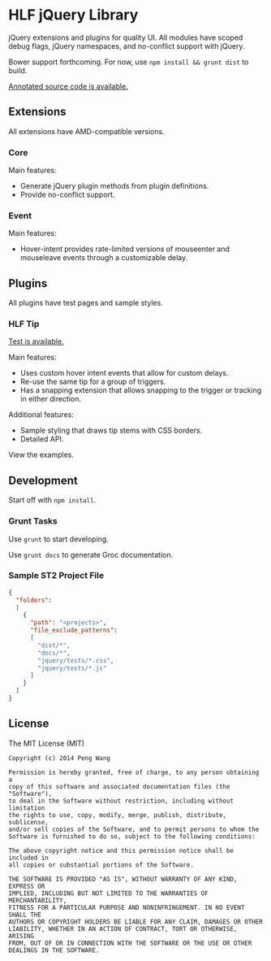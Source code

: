 # HLF jQuery Library

jQuery extensions and plugins for quality UI. All modules have scoped debug flags, jQuery namespaces, and no-conflict support with jQuery.

Bower support forthcoming. For now, use `npm install && grunt dist` to build.

[Annotated source code is available.](docs/index.html)

## Extensions

All extensions have AMD-compatible versions.

### Core

Main features:

- Generate jQuery plugin methods from plugin definitions.
- Provide no-conflict support.

### Event

Main features:

- Hover-intent provides rate-limited versions of mouseenter and mouseleave events through a customizable delay.

## Plugins

All plugins have test pages and sample styles.

### HLF Tip

[Test is available.](tests/jquery.hlf.tip/tip.html)

Main features:

- Uses custom hover intent events that allow for custom delays.
- Re-use the same tip for a group of triggers.
- Has a snapping extension that allows snapping to the trigger or tracking in either direction.

Additional features:

- Sample styling that draws tip stems with CSS borders.
- Detailed API.

View the examples.

## Development

Start off with `npm install`.

### Grunt Tasks

Use `grunt` to start developing.

Use `grunt docs` to generate Groc documentation.

### Sample ST2 Project File

```json
{
  "folders":
  [
    {
      "path": "<projects>",
      "file_exclude_patterns":
      [
        "dist/*",
        "docs/*",
        "jquery/tests/*.css",
        "jquery/tests/*.js"
      ]
    }
  ]
}
```

## License

The MIT License (MIT)

    Copyright (c) 2014 Peng Wang

    Permission is hereby granted, free of charge, to any person obtaining a
    copy of this software and associated documentation files (the "Software"),
    to deal in the Software without restriction, including without limitation
    the rights to use, copy, modify, merge, publish, distribute, sublicense,
    and/or sell copies of the Software, and to permit persons to whom the
    Software is furnished to do so, subject to the following conditions:

    The above copyright notice and this permission notice shall be included in
    all copies or substantial portions of the Software.

    THE SOFTWARE IS PROVIDED "AS IS", WITHOUT WARRANTY OF ANY KIND, EXPRESS OR
    IMPLIED, INCLUDING BUT NOT LIMITED TO THE WARRANTIES OF MERCHANTABILITY,
    FITNESS FOR A PARTICULAR PURPOSE AND NONINFRINGEMENT. IN NO EVENT SHALL THE
    AUTHORS OR COPYRIGHT HOLDERS BE LIABLE FOR ANY CLAIM, DAMAGES OR OTHER
    LIABILITY, WHETHER IN AN ACTION OF CONTRACT, TORT OR OTHERWISE, ARISING
    FROM, OUT OF OR IN CONNECTION WITH THE SOFTWARE OR THE USE OR OTHER
    DEALINGS IN THE SOFTWARE.
